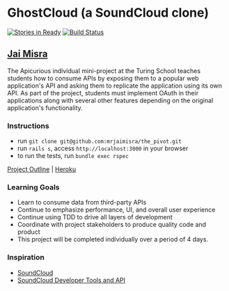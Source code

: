 # GhostCloud (a SoundCloud clone)

[![Stories in Ready](https://badge.waffle.io/mrjaimisra/apicurious_scloud.svg?label=ready&title=Ready)](http://waffle.io/mrjaimisra/apicurious_scloud)
[![Build Status](https://travis-ci.org/mrjaimisra/apicurious_scloud.svg?branch=setup)](https://travis-ci.org/mrjaimisra/apicurious_scloud)

## [Jai Misra](https://github.io/mrjaimisra)

The Apicurious individual mini-project at the Turing School teaches students how to consume APIs
by exposing them to a popular web application's API and asking them to replicate the application using its own API.
As part of the project, students must implement OAuth in their applications along with several other features depending on the original application's functionality. 

### Instructions

- run `git clone git@github.com:mrjaimisra/the_pivot.git`
- run `rails s`, access `http://localhost:3000` in your browser
- to run the tests, run `bundle exec rspec`

[Project Outline](https://github.com/turingschool/lesson_plans/blob/master/ruby_03-professional_rails_applications/apicurious.md#technical-expectations) | [Heroku](https://ghostcloud.herokuapp.com/)

### Learning Goals

- Learn to consume data from third-party APIs
- Continue to emphasize performance, UI, and overall user experience
- Continue using TDD to drive all layers of development
- Coordinate with project stakeholders to produce quality code and product
- This project will be completed individually over a period of 4 days.

### Inspiration

- [SoundCloud](http://soundcloud.com)
- [SoundCloud Developer Tools and API](https://developers.soundcloud.com/)